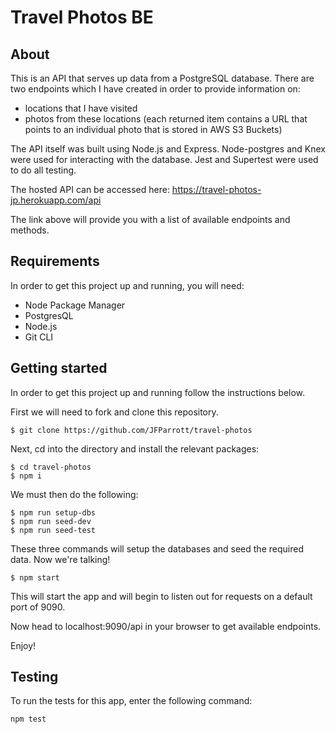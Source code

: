 # Travel Photos BE

## About

This is an API that serves up data from a PostgreSQL database. There are two endpoints which I have created in order to provide information on:

- locations that I have visited
- photos from these locations (each returned item contains a URL that points to an individual photo that is stored in AWS S3 Buckets)

The API itself was built using Node.js and Express. Node-postgres and Knex were used for interacting with the database.
Jest and Supertest were used to do all testing.

The hosted API can be accessed here:
https://travel-photos-jp.herokuapp.com/api

The link above will provide you with a list of available endpoints and methods.

## Requirements

In order to get this project up and running, you will need:

- Node Package Manager
- PostgresQL
- Node.js
- Git CLI

## Getting started

In order to get this project up and running follow the instructions below.

First we will need to fork and clone this repository.

```
$ git clone https://github.com/JFParrott/travel-photos
```

Next, cd into the directory and install the relevant packages:

```
$ cd travel-photos
$ npm i
```

We must then do the following:

```
$ npm run setup-dbs
$ npm run seed-dev
$ npm run seed-test
```

These three commands will setup the databases and seed the required data. Now we're talking!

```
$ npm start
```

This will start the app and will begin to listen out for requests on a default port of 9090.

Now head to localhost:9090/api in your browser to get available endpoints.

Enjoy!

## Testing

To run the tests for this app, enter the following command:

```
npm test
```
